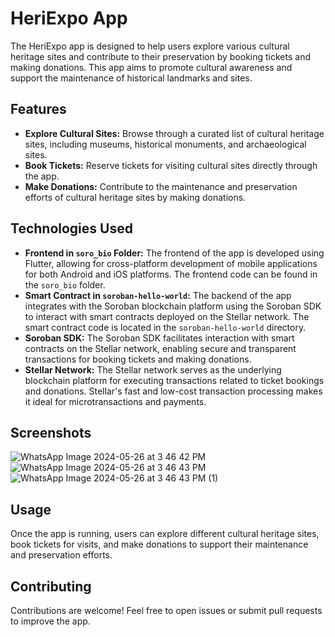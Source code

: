 # HeriExpo App

The HeriExpo app is designed to help users explore various cultural heritage sites and contribute to their preservation by booking tickets and making donations. This app aims to promote cultural awareness and support the maintenance of historical landmarks and sites.

## Features

- **Explore Cultural Sites:** Browse through a curated list of cultural heritage sites, including museums, historical monuments, and archaeological sites.
- **Book Tickets:** Reserve tickets for visiting cultural sites directly through the app.
- **Make Donations:** Contribute to the maintenance and preservation efforts of cultural heritage sites by making donations.

## Technologies Used

- **Frontend in `soro_bio` Folder:** The frontend of the app is developed using Flutter, allowing for cross-platform development of mobile applications for both Android and iOS platforms. The frontend code can be found in the `soro_bio` folder.
- **Smart Contract in `soroban-hello-world`:** The backend of the app integrates with the Soroban blockchain platform using the Soroban SDK to interact with smart contracts deployed on the Stellar network. The smart contract code is located in the `soroban-hello-world` directory.
- **Soroban SDK:** The Soroban SDK facilitates interaction with smart contracts on the Stellar network, enabling secure and transparent transactions for booking tickets and making donations.
- **Stellar Network:** The Stellar network serves as the underlying blockchain platform for executing transactions related to ticket bookings and donations. Stellar's fast and low-cost transaction processing makes it ideal for microtransactions and payments.

## Screenshots

![WhatsApp Image 2024-05-26 at 3 46 42 PM](https://github.com/arice77/HeriExpo/assets/92450890/904ed0d4-5462-4a73-ba3d-036e07863f6a)
![WhatsApp Image 2024-05-26 at 3 46 43 PM](https://github.com/arice77/HeriExpo/assets/92450890/b7cd886a-8fbc-4e2b-ab88-a86f535c432b)
![WhatsApp Image 2024-05-26 at 3 46 43 PM (1)](https://github.com/arice77/HeriExpo/assets/92450890/32a42f91-4116-4de8-bb94-054a351ca3a8)


## Usage

Once the app is running, users can explore different cultural heritage sites, book tickets for visits, and make donations to support their maintenance and preservation efforts.

## Contributing

Contributions are welcome! Feel free to open issues or submit pull requests to improve the app.
